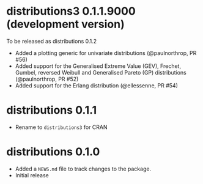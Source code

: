 # distributions3 0.1.1.9000 (development version)
To be released as distributions 0.1.2

* Added a plotting generic for univariate distributions (@paulnorthrop, PR #56)
* Added support for the Generalised Extreme Value (GEV), Frechet, Gumbel, reversed Weibull and Generalised Pareto (GP) distributions (@paulnorthrop, PR #52)
* Added support for the Erlang distribution (@ellessenne, PR #54)

# distributions 0.1.1

* Rename to `distributions3` for CRAN

# distributions 0.1.0

* Added a `NEWS.md` file to track changes to the package.
* Initial release
